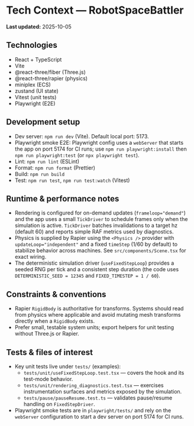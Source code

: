 # Tech Context — RobotSpaceBattler

**Last updated:** 2025-10-05

## Technologies

- React + TypeScript
- Vite
- @react-three/fiber (Three.js)
- @react-three/rapier (physics)
- miniplex (ECS)
- zustand (UI state)
- Vitest (unit tests)
- Playwright (E2E)

## Development setup

- Dev server: `npm run dev` (Vite). Default local port: 5173.
- Playwright smoke E2E: Playwright config uses a `webServer` that starts the
  app on port 5174 for CI runs; use `npm run playwright:install` then
  `npm run playwright:test` (or `npx playwright test`).
- Lint: `npm run lint` (ESLint)
- Format: `npm run format` (Prettier)
- Build: `npm run build`
- Test: `npm run test`, `npm run test:watch` (Vitest)

## Runtime & performance notes

- Rendering is configured for on-demand updates (`frameloop="demand"`) and
  the app uses a small `TickDriver` to schedule frames only when the
  simulation is active. `TickDriver` batches invalidations to a target hz
  (default 60) and reports simple RAF metrics used by diagnostics.
- Physics is supplied by Rapier using the `<Physics />` provider with
  `updateLoop="independent"` and a fixed `timeStep` (1/60 by default) to
  stabilize behavior across machines. See `src/components/Scene.tsx` for exact
  wiring.
- The deterministic simulation driver (`useFixedStepLoop`) provides a seeded
  RNG per tick and a consistent step duration (the code uses
  `DETERMINISTIC_SEED = 12345` and `FIXED_TIMESTEP = 1 / 60`).

## Constraints & conventions

- Rapier `RigidBody` is authoritative for transforms. Systems should read from
  physics where applicable and avoid mutating mesh transforms directly when a
  `RigidBody` exists.
- Prefer small, testable system units; export helpers for unit testing without Three.js or Rapier.

## Tests & files of interest

- Key unit tests live under `tests/` (examples):
  - `tests/unit/useFixedStepLoop.test.tsx` — covers the hook and its test-mode behavior.
  - `tests/unit/rendering_diagnostics.test.tsx` — exercises instrumentation surfaces and metrics exposed by the simulation.
  - `tests/pause/pauseResume.test.ts` — validates pause/resume handling on `FixedStepDriver`.
- Playwright smoke tests are in `playwright/tests/` and rely on the
  `webServer` configuration to start a dev server on port 5174 for CI runs.
